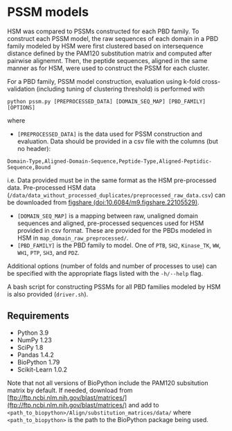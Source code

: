 # PSSM models

HSM was compared to PSSMs constructed for each PBD family. To construct each PSSM model, the raw sequences of each domain in a PBD family modeled by HSM were first clustered based on intersequence distance defined by the PAM120 substitution matrix and computed after pairwise alignemnt. Then, the peptide sequences, aligned in the same manner as for HSM, were used to construct the PSSM for each cluster.

For a PBD family, PSSM model construction, evaluation using k-fold cross-validation (including tuning of clustering threshold) is performed with

```
python pssm.py [PREPROCESSED_DATA] [DOMAIN_SEQ_MAP] [PBD_FAMILY] [OPTIONS]
```
where

* `[PREPROCESSED_DATA]` is the data used for PSSM construction and evaluation. Data should be provided in a csv file with the columns (but no header):
```
Domain-Type,Aligned-Domain-Sequence,Peptide-Type,Aligned-Peptidic-Sequence,Bound
```
i.e. Data provided must be in the same format as the HSM pre-processed data. Pre-processed HSM data (`/data/data_without_processed_duplicates/preprocessed_raw_data.csv`) can be downloaded from [figshare (doi:10.6084/m9.figshare.22105529)](https://doi.org/10.6084/m9.figshare.22105529).
* `[DOMAIN_SEQ_MAP]` is a mapping between raw, unaligned domain sequences and aligned, pre-processed sequences used for HSM provided in csv format. These are provided for the PBDs modeled in HSM in `map_domain_raw_preprocessed/`.
* `[PBD_FAMILY]` is the PBD family to model. One of `PTB`, `SH2`, `Kinase_TK`, `WW`, `WH1`, `PTP`, `SH3`, and `PDZ`.

Additional options (number of folds and number of processes to use) can be specified with the appropriate flags listed with the `-h/--help` flag.

A bash script for constructing PSSMs for all PBD families modeled by HSM is also provided (`driver.sh`).

## Requirements

* Python 3.9
* NumPy 1.23
* SciPy 1.8
* Pandas 1.4.2
* BioPython 1.79
* Scikit-Learn 1.0.2

Note that not all versions of BioPython include the PAM120 subsitution matrix by default. If needed, download from [ftp://ftp.ncbi.nlm.nih.gov/blast/matrices/](ftp://ftp.ncbi.nlm.nih.gov/blast/matrices/) and add to `<path_to_biopython>/Align/substitution_matrices/data/` where `<path_to_biopython>` is the path to the BioPython package being used.